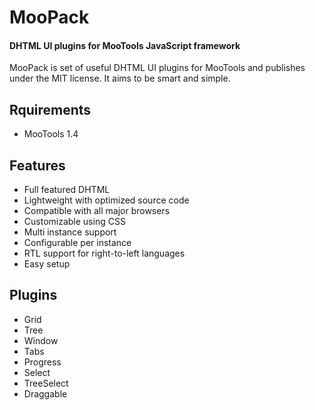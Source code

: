 MooPack
=======
#### DHTML UI plugins for MooTools JavaScript framework ####

MooPack is set of useful DHTML UI plugins for MooTools and publishes under the MIT license. It aims to be smart and simple.


Rquirements
-----------
* MooTools 1.4

Features
--------
* Full featured DHTML
* Lightweight with optimized source code
* Compatible with all major browsers
* Customizable using CSS
* Multi instance support
* Configurable per instance
* RTL support for right-to-left languages
* Easy setup

Plugins
-------
* Grid
* Tree
* Window
* Tabs
* Progress
* Select
* TreeSelect
* Draggable


